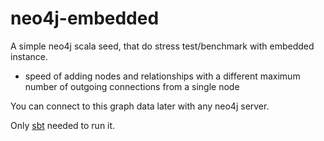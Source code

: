 # neo4j-embedded
A simple neo4j scala seed, that do stress test/benchmark with embedded instance.
- speed of adding nodes and relationships with a different maximum number of outgoing connections from a single node

You can connect to this graph data later with any neo4j server.

Only [sbt](http://www.scala-sbt.org/) needed to run it.
